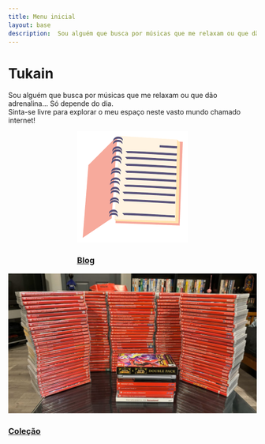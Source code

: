 ```yaml
---
title: Menu inicial
layout: base
description:  Sou alguém que busca por músicas que me relaxam ou que dão adrenalina… Só depende do dia. Sinta-se livre para explorar o meu espaço neste vasto mundo chamado internet!
---
```

<style>
.horizontal {
    display: flex;
    flex-wrap: wrap;
    flex-direction: row;
    justify-content: center;
}
</style>

# Tukain
Sou alguém que busca por músicas que me relaxam ou que dão adrenalina… Só depende do dia.  
Sinta-se livre para explorar o meu espaço neste vasto mundo chamado internet!


<div class="horizontal cards">
    <a href="/blog">
        <div class="card">
          <div class="card_image">
              <img src="/assets/img/thumbnails/notebook.png">
          </div>
          <div class="card_title">
            <h3>Blog</h3>
          </div>
        </div>
    </a>
    <a href="/collection">
        <div class="card">
          <div class="card_image">
              <img src="/assets/img/thumbnails/collection.jpg">
          </div>
          <div class="card_title">
            <h3>Coleção</h3>
          </div>
        </div>
    </a>
</div>
